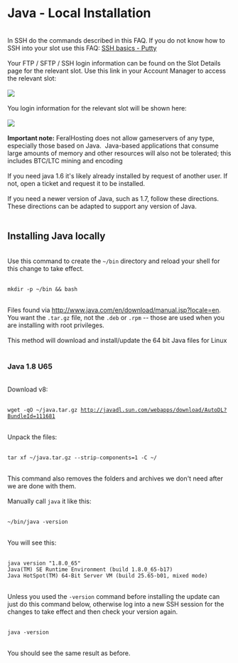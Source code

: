 <h1>Java - Local Installation</h1>

        
<br>
In SSH do the commands described in this FAQ. If you do not know how to SSH into your slot use this FAQ: <a href="https://www.feralhosting.com/faq/view?question=12">SSH basics - Putty</a><br>
<br>
Your FTP &#x2F; SFTP &#x2F; SSH login information can be found on the Slot Details page for the relevant slot. Use this link in your Account Manager to access the relevant slot:<br>
<br>
<img src="https://raw.github.com/feralhosting/feralfilehosting/master/Feral%20Wiki/0%20Generic/slot_detail_link.png"><br>
<br>
You login information for the relevant slot will be shown here:<br>
<br>
<img src="https://raw.github.com/feralhosting/feralfilehosting/master/Feral%20Wiki/0%20Generic/slot_detail_ssh.png"><br>
<br>
<strong>Important note:</strong> FeralHosting does not allow gameservers of any type, especially those based on Java.&nbsp; Java-based applications that consume large amounts of memory and other resources will also not be tolerated; this includes BTC&#x2F;LTC mining and encoding<br>
<br>
If you need java 1.6 it&#x27;s likely already installed by request of another user. If not, open a ticket and request it to be installed.<br>
<br>
If you need a newer version of Java, such as 1.7, follow these directions. These directions can be adapted to support any version of Java.<br>
&nbsp; &nbsp; <br>
<h2>Installing Java locally</h2><br>
Use this command to create the <code>~&#x2F;bin</code> directory and reload your shell for this change to take effect.<br>
<br>
<pre><code>mkdir -p ~&#x2F;bin &amp;&amp; bash</code></pre><br>
Files found via <a href="http://www.java.com/en/download/manual.jsp?locale=en">http:&#x2F;&#x2F;www.java.com&#x2F;en&#x2F;download&#x2F;manual.jsp?locale=en</a>. You want the <code>.tar.gz</code> file, not the <code>.deb</code> or <code>.rpm</code> -- those are used when you are installing with root privileges.<br>
&nbsp; &nbsp;  <br>
This method will download and install&#x2F;update the 64 bit Java files for Linux<br>
<br>
<h3>Java 1.8 U65</h3><br>
Download v8:<br>
<br>
<pre><code>wget -qO ~&#x2F;java.tar.gz <a href="http://javadl.sun.com/webapps/download/AutoDL?BundleId=111681">http:&#x2F;&#x2F;javadl.sun.com&#x2F;webapps&#x2F;download&#x2F;AutoDL?BundleId=111681</a></code></pre><br>
Unpack the files:<br>
<br>
<pre><code>tar xf ~&#x2F;java.tar.gz --strip-components=1 -C ~&#x2F;</code></pre><br>
This command also removes the folders and archives we don&#x27;t need after we are done with them.<br>
<br>
Manually call <code>java</code> it like this:<br>
<br>
<pre><code>~&#x2F;bin&#x2F;java -version</code></pre><br>
You will see this:<br>
<br>
<pre><code>java version &quot;1.8.0_65&quot;
Java(TM) SE Runtime Environment (build 1.8.0_65-b17)
Java HotSpot(TM) 64-Bit Server VM (build 25.65-b01, mixed mode)</code></pre><br>
Unless you used the <code>-version</code> command before installing the update can just do this command below, otherwise log into a new SSH session for the changes to take effect and then check your version again.<br>
<br>
<pre><code>java -version</code></pre><br>
You should see the same result as before.<br>
<br>
